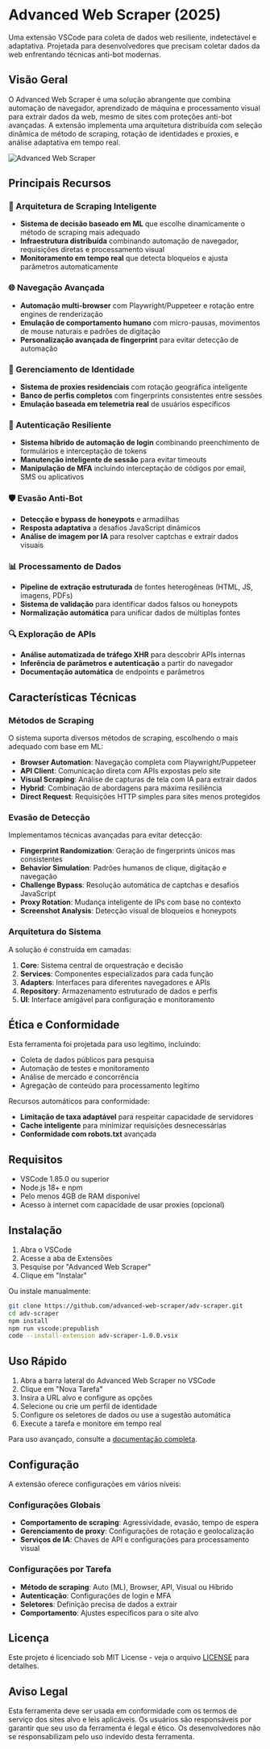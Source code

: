 # Advanced Web Scraper (2025)

Uma extensão VSCode para coleta de dados web resiliente, indetectável e adaptativa. Projetada para desenvolvedores que precisam coletar dados da web enfrentando técnicas anti-bot modernas.

## Visão Geral

O Advanced Web Scraper é uma solução abrangente que combina automação de navegador, aprendizado de máquina e processamento visual para extrair dados da web, mesmo de sites com proteções anti-bot avançadas. A extensão implementa uma arquitetura distribuída com seleção dinâmica de método de scraping, rotação de identidades e proxies, e análise adaptativa em tempo real.

![Advanced Web Scraper](media/screenshot.png)

## Principais Recursos

### 🧠 Arquitetura de Scraping Inteligente

- **Sistema de decisão baseado em ML** que escolhe dinamicamente o método de scraping mais adequado
- **Infraestrutura distribuída** combinando automação de navegador, requisições diretas e processamento visual
- **Monitoramento em tempo real** que detecta bloqueios e ajusta parâmetros automaticamente

### 🌐 Navegação Avançada

- **Automação multi-browser** com Playwright/Puppeteer e rotação entre engines de renderização
- **Emulação de comportamento humano** com micro-pausas, movimentos de mouse naturais e padrões de digitação
- **Personalização avançada de fingerprint** para evitar detecção de automação

### 👤 Gerenciamento de Identidade

- **Sistema de proxies residenciais** com rotação geográfica inteligente
- **Banco de perfis completos** com fingerprints consistentes entre sessões
- **Emulação baseada em telemetria real** de usuários específicos

### 🔑 Autenticação Resiliente

- **Sistema híbrido de automação de login** combinando preenchimento de formulários e interceptação de tokens
- **Manutenção inteligente de sessão** para evitar timeouts
- **Manipulação de MFA** incluindo interceptação de códigos por email, SMS ou aplicativos

### 🛡️ Evasão Anti-Bot

- **Detecção e bypass de honeypots** e armadilhas
- **Resposta adaptativa** a desafios JavaScript dinâmicos
- **Análise de imagem por IA** para resolver captchas e extrair dados visuais

### 📊 Processamento de Dados

- **Pipeline de extração estruturada** de fontes heterogêneas (HTML, JS, imagens, PDFs)
- **Sistema de validação** para identificar dados falsos ou honeypots
- **Normalização automática** para unificar dados de múltiplas fontes

### 🔍 Exploração de APIs

- **Análise automatizada de tráfego XHR** para descobrir APIs internas
- **Inferência de parâmetros e autenticação** a partir do navegador
- **Documentação automática** de endpoints e parâmetros

## Características Técnicas

### Métodos de Scraping

O sistema suporta diversos métodos de scraping, escolhendo o mais adequado com base em ML:

- **Browser Automation**: Navegação completa com Playwright/Puppeteer
- **API Client**: Comunicação direta com APIs expostas pelo site
- **Visual Scraping**: Análise de capturas de tela com IA para extrair dados
- **Hybrid**: Combinação de abordagens para máxima resiliência
- **Direct Request**: Requisições HTTP simples para sites menos protegidos

### Evasão de Detecção

Implementamos técnicas avançadas para evitar detecção:

- **Fingerprint Randomization**: Geração de fingerprints únicos mas consistentes
- **Behavior Simulation**: Padrões humanos de clique, digitação e navegação
- **Challenge Bypass**: Resolução automática de captchas e desafios JavaScript
- **Proxy Rotation**: Mudança inteligente de IPs com base no contexto
- **Screenshot Analysis**: Detecção visual de bloqueios e honeypots

### Arquitetura do Sistema

A solução é construída em camadas:

1. **Core**: Sistema central de orquestração e decisão
2. **Services**: Componentes especializados para cada função
3. **Adapters**: Interfaces para diferentes navegadores e APIs
4. **Repository**: Armazenamento estruturado de dados e perfis
5. **UI**: Interface amigável para configuração e monitoramento

## Ética e Conformidade

Esta ferramenta foi projetada para uso legítimo, incluindo:

- Coleta de dados públicos para pesquisa
- Automação de testes e monitoramento
- Análise de mercado e concorrência
- Agregação de conteúdo para processamento legítimo

Recursos automáticos para conformidade:

- **Limitação de taxa adaptável** para respeitar capacidade de servidores
- **Cache inteligente** para minimizar requisições desnecessárias
- **Conformidade com robots.txt** avançada

## Requisitos

- VSCode 1.85.0 ou superior
- Node.js 18+ e npm
- Pelo menos 4GB de RAM disponível
- Acesso à internet com capacidade de usar proxies (opcional)

## Instalação

1. Abra o VSCode
2. Acesse a aba de Extensões
3. Pesquise por "Advanced Web Scraper"
4. Clique em "Instalar"

Ou instale manualmente:

```bash
git clone https://github.com/advanced-web-scraper/adv-scraper.git
cd adv-scraper
npm install
npm run vscode:prepublish
code --install-extension adv-scraper-1.0.0.vsix
```

## Uso Rápido

1. Abra a barra lateral do Advanced Web Scraper no VSCode
2. Clique em "Nova Tarefa"
3. Insira a URL alvo e configure as opções
4. Selecione ou crie um perfil de identidade
5. Configure os seletores de dados ou use a sugestão automática
6. Execute a tarefa e monitore em tempo real

Para uso avançado, consulte a [documentação completa](https://github.com/advanced-web-scraper/adv-scraper/docs).

## Configuração

A extensão oferece configurações em vários níveis:

### Configurações Globais

- **Comportamento de scraping**: Agressividade, evasão, tempo de espera
- **Gerenciamento de proxy**: Configurações de rotação e geolocalização
- **Serviços de IA**: Chaves de API e configurações para processamento visual

### Configurações por Tarefa

- **Método de scraping**: Auto (ML), Browser, API, Visual ou Híbrido
- **Autenticação**: Configurações de login e MFA
- **Seletores**: Definição precisa de dados a extrair
- **Comportamento**: Ajustes específicos para o site alvo

## Licença

Este projeto é licenciado sob MIT License - veja o arquivo [LICENSE](LICENSE) para detalhes.

## Aviso Legal

Esta ferramenta deve ser usada em conformidade com os termos de serviço dos sites alvo e leis aplicáveis. Os usuários são responsáveis por garantir que seu uso da ferramenta é legal e ético. Os desenvolvedores não se responsabilizam pelo uso indevido desta ferramenta.
